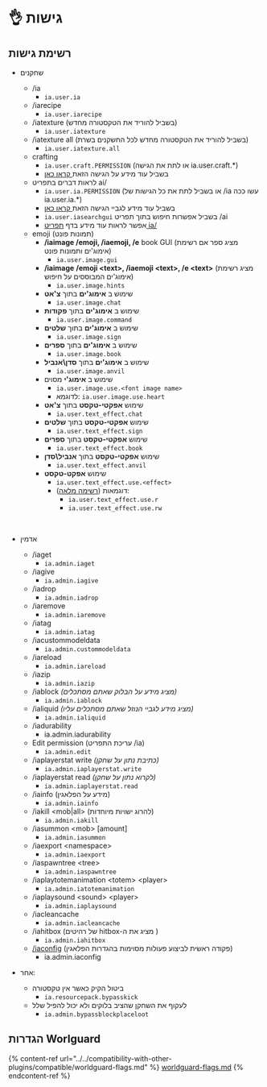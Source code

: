 # 👌 גישות

## רשימת גישות

*   שחקנים

    * /ia
      * `ia.user.ia`
    * /iarecipe
      * `ia.user.iarecipe`
    * /iatexture (בשביל להוריד את הטקסטורה מחדש)
      * `ia.user.iatexture`
    * /iatexture all (בשביל להוריד את הטקסטורה מחדש לכל החשקנים בשרת)
      * `ia.user.iatexture.all`
    * crafting
      * `ia.user.craft.PERMISSION` (או לתת את הגישה ia.user.craft.\*)
      * בשביל עוד מידע על הגישה הזאת[ קראו כאן](../advanced/item-properties/basic/item-permission.md)
    * לראות דברים בתפריט ai/
      * `ia.user.ia.PERMISSION` (או בשביל לתת את כל הגישות של /ia עשו ככה ia.user.ia.\*)
      * בשביל עוד מידע לגביי הגישה הזאת[ קראו כאן](../advanced/item-properties/basic/item-permission.md)
      * `ia.user.iasearchgui` בשביל אפשרות חיפוש בתוך תפריט /ai
      * אפשר לראות עוד מידע בדף [תפריט ia/ ](../ia.md)
    * emoji (תמונות פונט)
      * **/iaimage /emoji, /iaemoji, /e** book GUI (מציג ספר אם רשימת אימוג'ים ותמונות פונט)
        * `ia.user.image.gui`
      * **/iaimage** **/emoji \<text>, /iaemoji \<text>, /e \<text>** (מציג רשימת אימוג'ים המבוססים על חיפוש)
        * `ia.user.image.hints`
      * שימוש ב **אימוג'ים** בתוך **צ'אט**
        * `ia.user.image.chat`
      * שימוש ב **אימוג'ים** בתוך **פקודות**
        * `ia.user.image.command`
      * שימוש ב **אימוג'ים** בתוך **שלטים**
        * `ia.user.image.sign`
      * שימוש ב **אימוג'ים** בתוך **ספרים**
        * `ia.user.image.book`
      * שימוש ב **אימוג'ים** בתוך **סדן\אנביל**
        * `ia.user.image.anvil`
      * שימוש ב **אימוג'י** מסוים
        * `ia.user.image.use.<font image name>`
        * לדוגמא: `ia.user.image.use.heart`
      * שימוש **אפקטי-טקסט** בתוך **צ'אט**
        * `ia.user.text_effect.chat`
      * שימוש **אפקטי-טקסט** בתוך **שלטים**
        * `ia.user.text_effect.sign`
      * שימוש **אפקטי-טקסט** בתוך **ספרים**
        * `ia.user.text_effect.book`
      * שימוש **אפקטי-טקסט** בתוך **אנביל\סדן**
        * `ia.user.text_effect.anvil`
      * שימוש **אפקט-טקסט**
        * `ia.user.text_effect.use.<effect>`
        * דוגמאות ([רשימה מלאה](../text-effects-1.17+.md)):
          * `ia.user.text_effect.use.r`
          * `ia.user.text_effect.use.rw`

    ​
* אדמין
  * /iaget
    * `ia.admin.iaget`
  * /iagive
    * `ia.admin.iagive`
  * /iadrop
    * `ia.admin.iadrop`
  * /iaremove
    * `ia.admin.iaremove`
  * /iatag
    * `ia.admin.iatag`
  * /iacustommodeldata
    * `ia.admin.custommodeldata`
  * /iareload
    * `ia.admin.iareload`
  * /iazip
    * `ia.admin.iazip`
  * /iablock _(מציג מידע על הבלוק שאתם מסתכלים)_
    * `ia.admin.iablock`
  * /ialiquid _(מציג מידע לגביי הנוזל שאתם מסתכלים עליו)_
    * `ia.admin.ialiquid`
  * /iadurability
    * ia.admin.iadurability
  * Edit permission (עריכת התפריט /ia)
    * `ia.admin.edit`
  * /iaplayerstat write _(כתיבת נתון על שחקן)_
    * `ia.admin.iaplayerstat.write`
  * /iaplayerstat read _(לקרוא נתון על שחקן)_
    * `ia.admin.iaplayerstat.read`
  * /iainfo (מידע על הפלאגין)
    * `ia.admin.iainfo`
  * /iakill \<mob|all> (להרוג ישויות מיוחדות)
    * `ia.admin.iakill`
  * /iasummon \<mob> \[amount]
    * `ia.admin.iasummon`
  * /iaexport \<namespace>
    * `ia.admin.iaexport`
  * /iaspawntree \<tree>
    * `ia.admin.iaspawntree`
  * /iaplaytotemanimation \<totem> \<player>
    * `ia.admin.iatotemanimation`
  * /iaplaysound \<sound> \<player>
    * `ia.admin.iaplaysound`
  * /iacleancache
    * `ia.admin.iacleancache`
  * /iahitbox (של רהיטים hitbox-מציג את ה )
    * `ia.admin.iahitbox`
  * [/iaconfig](../commands/iaconfig.md) (פקודה ראשית לביצוע פעולות מסוימות בהגדרות הפלאגין)
    * ia.admin.iaconfig
* אחר:
  * ביטול הקיק כאשר אין טקסטורה
    * `ia.resourcepack.bypasskick`
  * לעקוף את השחקן שהציב בלוקים ולא יכול להפיל שלל
    * `ia.admin.bypassblockplaceloot`

## הגדרות Worlguard 

{% content-ref url="../../compatibility-with-other-plugins/compatible/worldguard-flags.md" %}
[worldguard-flags.md](../../compatibility-with-other-plugins/compatible/worldguard-flags.md)
{% endcontent-ref %}
